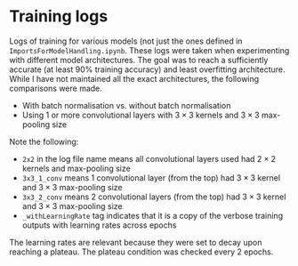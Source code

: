 # Training logs
Logs of training for various models (not just the ones defined in `ImportsForModelHandling.ipynb`. These logs were taken when experimenting with different model architectures. The goal was to reach a sufficiently accurate (at least 90% training accuracy) and least overfitting architecture. While I have not maintained all the exact architectures, the following comparisons were made.

- With batch normalisation vs. without batch normalisation
- Using 1 or more convolutional layers with $3 \times 3$ kernels and $3 \times 3$ max-pooling size

Note the following:

- `2x2` in the log file name means all convolutional layers used had $2 \times 2$ kernels and max-pooling size
- `3x3_1_conv` means 1 convolutional layer (from the top) had $3 \times 3$ kernel and $3 \times 3$ max-pooling size
- `3x3_2_conv` means 2 convolutional layers (from the top) had $3 \times 3$ kernel and $3 \times 3$ max-pooling size
- `_withLearningRate` tag indicates that it is a copy of the verbose training outputs with learning rates across epochs

The learning rates are relevant because they were set to decay upon reaching a plateau. The plateau condition was checked every 2 epochs.
